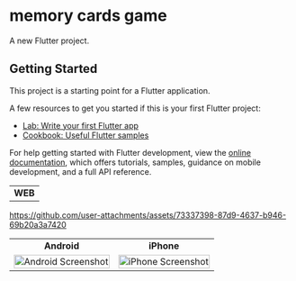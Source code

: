 # memory cards game

A new Flutter project.

## Getting Started

This project is a starting point for a Flutter application.

A few resources to get you started if this is your first Flutter project:

- [Lab: Write your first Flutter app](https://docs.flutter.dev/get-started/codelab)
- [Cookbook: Useful Flutter samples](https://docs.flutter.dev/cookbook)

For help getting started with Flutter development, view the
[online documentation](https://docs.flutter.dev/), which offers tutorials,
samples, guidance on mobile development, and a full API reference.

<table style="width:100%; table-layout:fixed;">
    <tr>
        <td colspan="2" align="center">
          <strong>WEB</strong>
        </td>
    </tr>
</table>

https://github.com/user-attachments/assets/73337398-87d9-4637-b946-69b20a3a7420

<table style="width:100%; table-layout:fixed;">
    <tr>
        <td align="center"><strong>Android</strong></td>
        <td align="center"><strong>iPhone</strong></td>
    </tr>
    <tr>
        <td align="center">
            <img src="https://github.com/user-attachments/assets/a7032eff-1ca7-4cd3-bc48-6f92f7616f58" alt="Android Screenshot" width="100%">
        </td>
        <td align="center">
            <img src="https://github.com/user-attachments/assets/f492520a-e66a-4506-b13b-b8adf1627460" alt="iPhone Screenshot" width="100%">
        </td>
    </tr>
</table>
